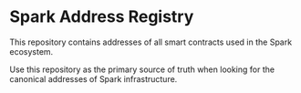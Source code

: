 # Spark Address Registry

<!-- ![Foundry CI](https://github.com/{org}/{repo}/actions/workflows/ci.yml/badge.svg)
[![Foundry][foundry-badge]][foundry]
[![License: AGPL v3](https://img.shields.io/badge/License-AGPL%20v3-blue.svg)](https://github.com/{org}/{repo}/blob/master/LICENSE) -->

[foundry]: https://getfoundry.sh/
[foundry-badge]: https://img.shields.io/badge/Built%20with-Foundry-FFDB1C.svg

This repository contains addresses of all smart contracts used in the Spark ecosystem.

Use this repository as the primary source of truth when looking for the canonical addresses of Spark infrastructure.
